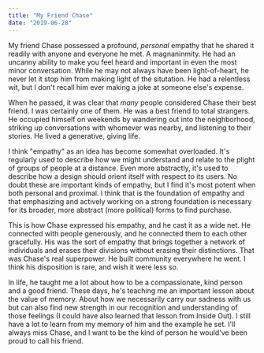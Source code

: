 ```yaml
---
title: "My Friend Chase"
date: "2019-06-28"
---
```


My friend Chase possessed a profound, _personal_ empathy that he shared it readily with anyone and everyone he met. A magnaninmity. He had an uncanny ability to make you feel heard and important in even the most minor conversation. While he may not always have been light-of-heart, he never let it stop him from making light of the situtation. He had a relentless wit, but I don't recall him ever making a joke at someone else's expense.

When he passed, it was clear that _many_ people considered Chase their best friend. I was certainly one of them. He was a best friend to total strangers. He occupied himself on weekends by wandering out into the neighborhood, striking up conversations with whomever was nearby, and listening to their stories. He lived a generative, giving life.

I think "empathy" as an idea has become somewhat overloaded. It's regularly used to describe how we might understand and relate to the plight of groups of people at a distance. Even more abstractly, it's used to describe how a design should orient itself with respect to its users. No doubt these are important kinds of empathy, but I find it's most potent when both personal and proximal. I think that is the foundation of empathy and that emphasizing and actively working on a strong foundation is necessary for its broader, more abstract (more political) forms to find purchase.

This is how Chase expressed his empathy, and he cast it as a wide net. He connected with people generously, and he connected them to each other gracefully. His was the sort of empathy that brings together a network of individuals and erases their divisions without erasing their distinctions. That was Chase's real superpower. He built community everywhere he went. I think his disposition is rare, and wish it were less so.

In life, he taught me a lot about how to be a compassionate, kind person and a good friend. These days, he's teaching me an important lesson about the value of memory. About how we necessarily carry our sadness with us but can also find new strength in our recognition and understanding of those feelings (I could have also learned that lesson from Inside Out). I still have a lot to learn from my memory of him and the example he set. I'll always miss Chase, and I want to be the kind of person he would've been proud to call his friend.
